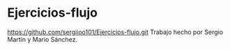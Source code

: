 # Ejercicios-flujo
https://github.com/sergiioo101/Ejercicios-flujo.git
Trabajo hecho por Sergio Martín y Mario Sánchez.
